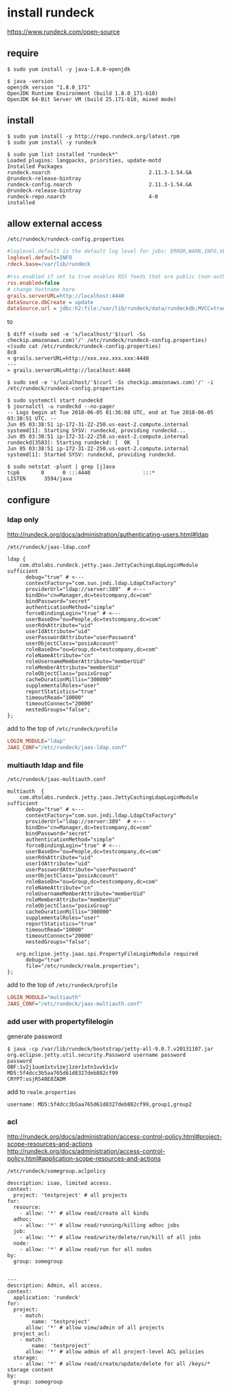 install rundeck
===================

https://www.rundeck.com/open-source


require
------------
```console
$ sudo yum install -y java-1.8.0-openjdk
```
```console
$ java -version
openjdk version "1.8.0_171"
OpenJDK Runtime Environment (build 1.8.0_171-b10)
OpenJDK 64-Bit Server VM (build 25.171-b10, mixed mode)
```

install
------

```console
$ sudo yum install -y http://repo.rundeck.org/latest.rpm
$ sudo yum install -y rundeck 
```
```console
$ sudo yum list installed "rundeck*"
Loaded plugins: langpacks, priorities, update-motd
Installed Packages
rundeck.noarch                                2.11.3-1.54.GA                          @rundeck-release-bintray
rundeck-config.noarch                         2.11.3-1.54.GA                          @rundeck-release-bintray
rundeck-repo.noarch                           4-0                                     installed
```

allow external access
-----------

`/etc/rundeck/rundeck-config.properties`
```ini
#loglevel.default is the default log level for jobs: ERROR,WARN,INFO,VERBOSE,DEBUG
loglevel.default=INFO
rdeck.base=/var/lib/rundeck

#rss.enabled if set to true enables RSS feeds that are public (non-authenticated)
rss.enabled=false
# change hostname here
grails.serverURL=http://localhost:4440
dataSource.dbCreate = update
dataSource.url = jdbc:h2:file:/var/lib/rundeck/data/rundeckdb;MVCC=true
```

to

```console
$ diff <(sudo sed -e 's/localhost/'$(curl -Ss checkip.amazonaws.com)'/' /etc/rundeck/rundeck-config.properties) <(sudo cat /etc/rundeck/rundeck-config.properties)
8c8
< grails.serverURL=http://xxx.xxx.xxx.xxx:4440
---
> grails.serverURL=http://localhost:4440

$ sudo sed -e 's/localhost/'$(curl -Ss checkip.amazonaws.com)'/' -i /etc/rundeck/rundeck-config.properties
```

```console
$ sudo systemctl start rundeckd
$ journalctl -u rundeckd --no-pager
-- Logs begin at Tue 2018-06-05 01:36:08 UTC, end at Tue 2018-06-05 03:38:51 UTC. --
Jun 05 03:38:51 ip-172-31-22-250.us-east-2.compute.internal systemd[1]: Starting SYSV: rundeckd, providing rundeckd...
Jun 05 03:38:51 ip-172-31-22-250.us-east-2.compute.internal rundeckd[3583]: Starting rundeckd: [  OK  ]
Jun 05 03:38:51 ip-172-31-22-250.us-east-2.compute.internal systemd[1]: Started SYSV: rundeckd, providing rundeckd.
```

```console
$ sudo netstat -plunt | grep [j]ava
tcp6       0      0 :::4440                 :::*                    LISTEN      3594/java
```

configure
-----

### ldap only
http://rundeck.org/docs/administration/authenticating-users.html#ldap

`/etc/rundeck/jaas-ldap.conf`
```
ldap {
    com.dtolabs.rundeck.jetty.jaas.JettyCachingLdapLoginModule sufficient
      debug="true" # <---
      contextFactory="com.sun.jndi.ldap.LdapCtxFactory"
      providerUrl="ldap://server:389"  # <---
      bindDn="cn=Manager,dc=testcompany,dc=com"
      bindPassword="secret"
      authenticationMethod="simple"
      forceBindingLogin="true" # <---
      userBaseDn="ou=People,dc=testcompany,dc=com"
      userRdnAttribute="uid"
      userIdAttribute="uid"
      userPasswordAttribute="userPassword"
      userObjectClass="posixAccount"
      roleBaseDn="ou=Group,dc=testcompany,dc=com"
      roleNameAttribute="cn"
      roleUsernameMemberAttribute="memberUid"
      roleMemberAttribute="memberUid"
      roleObjectClass="posixGroup"
      cacheDurationMillis="300000"
      supplementalRoles="user"
      reportStatistics="true"
      timeoutRead="10000"
      timeoutConnect="20000"
      nestedGroups="false";
};
```

add to the top of `/etc/rundeck/profile`
```ini
LOGIN_MODULE="ldap"
JAAS_CONF="/etc/rundeck/jaas-ldap.conf"
```

### multiauth ldap and file

`/etc/rundeck/jaas-multiauth.conf`
```
multiauth  {
    com.dtolabs.rundeck.jetty.jaas.JettyCachingLdapLoginModule sufficient
      debug="true" # <---
      contextFactory="com.sun.jndi.ldap.LdapCtxFactory"
      providerUrl="ldap://server:389"  # <---
      bindDn="cn=Manager,dc=testcompany,dc=com"
      bindPassword="secret"
      authenticationMethod="simple"
      forceBindingLogin="true" # <---
      userBaseDn="ou=People,dc=testcompany,dc=com"
      userRdnAttribute="uid"
      userIdAttribute="uid"
      userPasswordAttribute="userPassword"
      userObjectClass="posixAccount"
      roleBaseDn="ou=Group,dc=testcompany,dc=com"
      roleNameAttribute="cn"
      roleUsernameMemberAttribute="memberUid"
      roleMemberAttribute="memberUid"
      roleObjectClass="posixGroup"
      cacheDurationMillis="300000"
      supplementalRoles="user"
      reportStatistics="true"
      timeoutRead="10000"
      timeoutConnect="20000"
      nestedGroups="false";
      
   org.eclipse.jetty.jaas.spi.PropertyFileLoginModule required
      debug="true"
      file="/etc/rundeck/realm.properties";
};
```

add to the top of `/etc/rundeck/profile`
```ini
LOGIN_MODULE="multiauth"
JAAS_CONF="/etc/rundeck/jaas-multiauth.conf"
```

### add user with propertyfilelogin

generate password
```console
$ java -cp /var/lib/rundeck/bootstrap/jetty-all-9.0.7.v20131107.jar org.eclipse.jetty.util.security.Password username password
password
OBF:1v2j1uum1xtv1zej1zer1xtn1uvk1v1v
MD5:5f4dcc3b5aa765d61d8327deb882cf99
CRYPT:usjRS48E8ZADM
```

add to `realm.properties`
```
username: MD5:5f4dcc3b5aa765d61d8327deb882cf99,group1,group2
```

### acl

http://rundeck.org/docs/administration/access-control-policy.html#project-scope-resources-and-actions  
http://rundeck.org/docs/administration/access-control-policy.html#application-scope-resources-and-actions

`/etc/rundeck/somegroup.aclpolicy`
```
description: isao, limited access.
context:
  project: 'testproject' # all projects
for:
  resource:
    - allow: '*' # allow read/create all kinds
  adhoc:
    - allow: '*' # allow read/running/killing adhoc jobs
  job:
    - allow: '*' # allow read/write/delete/run/kill of all jobs
  node:
    - allow: '*' # allow read/run for all nodes
by:
  group: somegroup


---
description: Admin, all access.
context:
  application: 'rundeck'
for:
  project:
    - match:
        name: 'testproject'
      allow: '*' # allow view/admin of all projects
  project_acl:
    - match:
        name: 'testproject'
      allow: '*' # allow admin of all project-level ACL policies
  storage:
    - allow: '*' # allow read/create/update/delete for all /keys/* storage content
by:
  group: somegroup
```

